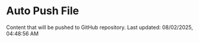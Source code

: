 # Auto Push File

Content that will be pushed to GitHub repository.
Last updated: 08/02/2025, 04:48:56 AM